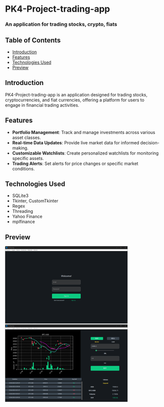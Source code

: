 # PK4-Project-trading-app

### An application for trading stocks, crypto, fiats

## Table of Contents
- [Introduction](#introduction)
- [Features](#features)
- [Technologies Used](#technologies-used)
- [Preview](#preview)

## Introduction
PK4-Project-trading-app is an application designed for trading stocks, cryptocurrencies, and fiat currencies, offering a platform for users to engage in financial trading activities.

## Features
- **Portfolio Management**: Track and manage investments across various asset classes.
- **Real-time Data Updates**: Provide live market data for informed decision-making.
- **Customizable Watchlists**: Create personalized watchlists for monitoring specific assets.
- **Trading Alerts**: Set alerts for price changes or specific market conditions.

## Technologies Used
- SQLite3
- Tkinter, CustomTkinter
- Regex
- Threading
- Yahoo Finance
- mplfinance

## Preview
<div>
  <img src='https://github.com/lukasgola/PK4-Project-trading-app/blob/main/trading-app-1.png' width=400 />
  <img src='https://github.com/lukasgola/PK4-Project-trading-app/blob/main/trading-app-2.png' width=400 />
</div>

